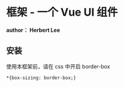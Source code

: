 # 框架 - 一个 Vue UI 组件

**author： Herbert Lee**

## 安装

使用本框架前，请在 css 中开启 border-box

```
*{box-sizing: border-box;}
```